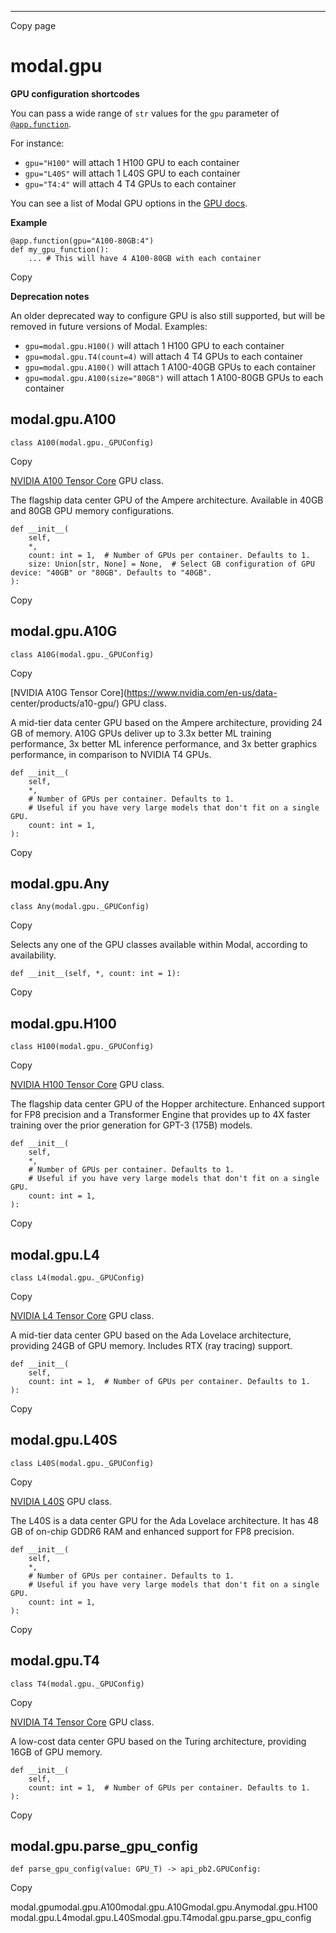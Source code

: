 * * *

Copy page

# modal.gpu

**GPU configuration shortcodes**

You can pass a wide range of `str` values for the `gpu` parameter of
[`@app.function`](https://modal.com/docs/reference/modal.App#function).

For instance:

  * `gpu="H100"` will attach 1 H100 GPU to each container
  * `gpu="L40S"` will attach 1 L40S GPU to each container
  * `gpu="T4:4"` will attach 4 T4 GPUs to each container

You can see a list of Modal GPU options in the [GPU
docs](https://modal.com/docs/guide/gpu).

**Example**

    @app.function(gpu="A100-80GB:4")
    def my_gpu_function():
        ... # This will have 4 A100-80GB with each container

Copy

**Deprecation notes**

An older deprecated way to configure GPU is also still supported, but will be
removed in future versions of Modal. Examples:

  * `gpu=modal.gpu.H100()` will attach 1 H100 GPU to each container
  * `gpu=modal.gpu.T4(count=4)` will attach 4 T4 GPUs to each container
  * `gpu=modal.gpu.A100()` will attach 1 A100-40GB GPUs to each container
  * `gpu=modal.gpu.A100(size="80GB")` will attach 1 A100-80GB GPUs to each container

## modal.gpu.A100

    class A100(modal.gpu._GPUConfig)

Copy

[NVIDIA A100 Tensor Core](https://www.nvidia.com/en-us/data-center/a100/) GPU
class.

The flagship data center GPU of the Ampere architecture. Available in 40GB and
80GB GPU memory configurations.

    def __init__(
        self,
        *,
        count: int = 1,  # Number of GPUs per container. Defaults to 1.
        size: Union[str, None] = None,  # Select GB configuration of GPU device: "40GB" or "80GB". Defaults to "40GB".
    ):

Copy

## modal.gpu.A10G

    class A10G(modal.gpu._GPUConfig)

Copy

[NVIDIA A10G Tensor Core](https://www.nvidia.com/en-us/data-
center/products/a10-gpu/) GPU class.

A mid-tier data center GPU based on the Ampere architecture, providing 24 GB
of memory. A10G GPUs deliver up to 3.3x better ML training performance, 3x
better ML inference performance, and 3x better graphics performance, in
comparison to NVIDIA T4 GPUs.

    def __init__(
        self,
        *,
        # Number of GPUs per container. Defaults to 1.
        # Useful if you have very large models that don't fit on a single GPU.
        count: int = 1,
    ):

Copy

## modal.gpu.Any

    class Any(modal.gpu._GPUConfig)

Copy

Selects any one of the GPU classes available within Modal, according to
availability.

    def __init__(self, *, count: int = 1):

Copy

## modal.gpu.H100

    class H100(modal.gpu._GPUConfig)

Copy

[NVIDIA H100 Tensor Core](https://www.nvidia.com/en-us/data-center/h100/) GPU
class.

The flagship data center GPU of the Hopper architecture. Enhanced support for
FP8 precision and a Transformer Engine that provides up to 4X faster training
over the prior generation for GPT-3 (175B) models.

    def __init__(
        self,
        *,
        # Number of GPUs per container. Defaults to 1.
        # Useful if you have very large models that don't fit on a single GPU.
        count: int = 1,
    ):

Copy

## modal.gpu.L4

    class L4(modal.gpu._GPUConfig)

Copy

[NVIDIA L4 Tensor Core](https://www.nvidia.com/en-us/data-center/l4/) GPU
class.

A mid-tier data center GPU based on the Ada Lovelace architecture, providing
24GB of GPU memory. Includes RTX (ray tracing) support.

    def __init__(
        self,
        count: int = 1,  # Number of GPUs per container. Defaults to 1.
    ):

Copy

## modal.gpu.L40S

    class L40S(modal.gpu._GPUConfig)

Copy

[NVIDIA L40S](https://www.nvidia.com/en-us/data-center/l40s/) GPU class.

The L40S is a data center GPU for the Ada Lovelace architecture. It has 48 GB
of on-chip GDDR6 RAM and enhanced support for FP8 precision.

    def __init__(
        self,
        *,
        # Number of GPUs per container. Defaults to 1.
        # Useful if you have very large models that don't fit on a single GPU.
        count: int = 1,
    ):

Copy

## modal.gpu.T4

    class T4(modal.gpu._GPUConfig)

Copy

[NVIDIA T4 Tensor Core](https://www.nvidia.com/en-us/data-center/tesla-t4/)
GPU class.

A low-cost data center GPU based on the Turing architecture, providing 16GB of
GPU memory.

    def __init__(
        self,
        count: int = 1,  # Number of GPUs per container. Defaults to 1.
    ):

Copy

## modal.gpu.parse_gpu_config

    def parse_gpu_config(value: GPU_T) -> api_pb2.GPUConfig:

Copy

modal.gpumodal.gpu.A100modal.gpu.A10Gmodal.gpu.Anymodal.gpu.H100modal.gpu.L4modal.gpu.L40Smodal.gpu.T4modal.gpu.parse_gpu_config
